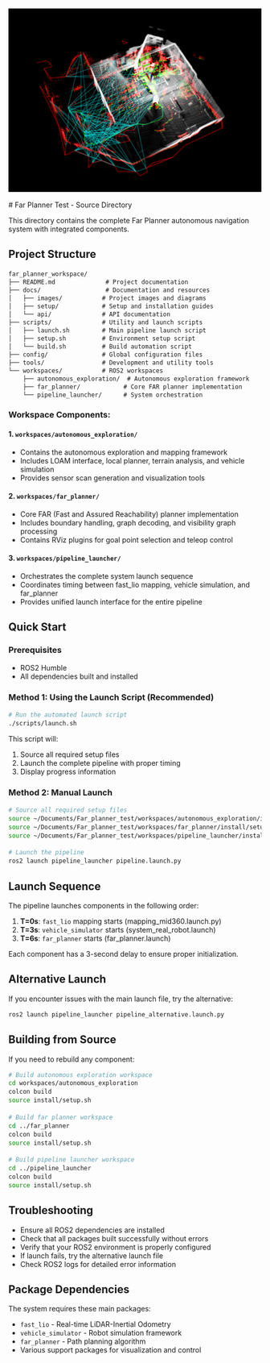 
<p align="center">
  <img src="docs/images/image.png" alt="Far Planner Overview" width="600" />
</p># Far Planner Test - Source Directory

This directory contains the complete Far Planner autonomous navigation system with integrated components.

## Project Structure

```
far_planner_workspace/
├── README.md              # Project documentation
├── docs/                  # Documentation and resources
│   ├── images/           # Project images and diagrams
│   ├── setup/            # Setup and installation guides
│   └── api/              # API documentation
├── scripts/              # Utility and launch scripts
│   ├── launch.sh         # Main pipeline launch script
│   ├── setup.sh          # Environment setup script
│   └── build.sh          # Build automation script
├── config/               # Global configuration files
├── tools/                # Development and utility tools
└── workspaces/           # ROS2 workspaces
    ├── autonomous_exploration/  # Autonomous exploration framework
    ├── far_planner/            # Core FAR planner implementation  
    └── pipeline_launcher/      # System orchestration
```

### Workspace Components:

#### 1. `workspaces/autonomous_exploration/`
- Contains the autonomous exploration and mapping framework
- Includes LOAM interface, local planner, terrain analysis, and vehicle simulation
- Provides sensor scan generation and visualization tools

#### 2. `workspaces/far_planner/`
- Core FAR (Fast and Assured Reachability) planner implementation
- Includes boundary handling, graph decoding, and visibility graph processing
- Contains RViz plugins for goal point selection and teleop control

#### 3. `workspaces/pipeline_launcher/`
- Orchestrates the complete system launch sequence
- Coordinates timing between fast_lio mapping, vehicle simulation, and far_planner
- Provides unified launch interface for the entire pipeline

## Quick Start

### Prerequisites
- ROS2 Humble
- All dependencies built and installed

### Method 1: Using the Launch Script (Recommended)
```bash
# Run the automated launch script
./scripts/launch.sh
```

This script will:
1. Source all required setup files
2. Launch the complete pipeline with proper timing
3. Display progress information

### Method 2: Manual Launch
```bash
# Source all required setup files
source ~/Documents/Far_planner_test/workspaces/autonomous_exploration/install/setup.sh
source ~/Documents/Far_planner_test/workspaces/far_planner/install/setup.sh
source ~/Documents/Far_planner_test/workspaces/pipeline_launcher/install/setup.sh

# Launch the pipeline
ros2 launch pipeline_launcher pipeline.launch.py
```

## Launch Sequence

The pipeline launches components in the following order:
1. **T=0s**: `fast_lio` mapping starts (mapping_mid360.launch.py)
2. **T=3s**: `vehicle_simulator` starts (system_real_robot.launch)
3. **T=6s**: `far_planner` starts (far_planner.launch)

Each component has a 3-second delay to ensure proper initialization.

## Alternative Launch

If you encounter issues with the main launch file, try the alternative:
```bash
ros2 launch pipeline_launcher pipeline_alternative.launch.py
```

## Building from Source

If you need to rebuild any component:

```bash
# Build autonomous exploration workspace
cd workspaces/autonomous_exploration
colcon build
source install/setup.sh

# Build far planner workspace
cd ../far_planner  
colcon build
source install/setup.sh

# Build pipeline launcher workspace
cd ../pipeline_launcher
colcon build
source install/setup.sh
```

## Troubleshooting

- Ensure all ROS2 dependencies are installed
- Check that all packages built successfully without errors
- Verify that your ROS2 environment is properly configured
- If launch fails, try the alternative launch file
- Check ROS2 logs for detailed error information

## Package Dependencies

The system requires these main packages:
- `fast_lio` - Real-time LiDAR-Inertial Odometry
- `vehicle_simulator` - Robot simulation framework
- `far_planner` - Path planning algorithm
- Various support packages for visualization and control
